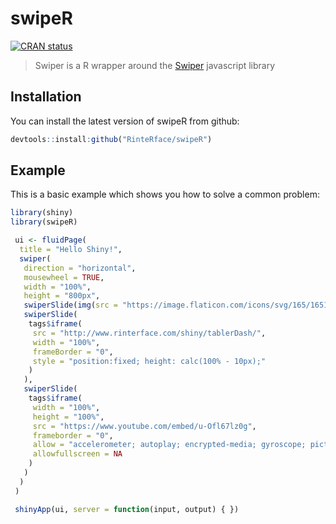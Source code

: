 # swipeR

[![CRAN status](https://www.r-pkg.org/badges/version/swipeR)](https://cran.r-project.org/package=swipeR)

> Swiper is a R wrapper around the [Swiper](http://idangero.us/swiper/) javascript library 

## Installation

You can install the latest version of swipeR from github:

``` r
devtools::install:github("RinteRface/swipeR")
```

## Example

This is a basic example which shows you how to solve a common problem:

``` r
library(shiny)
library(swipeR)

 ui <- fluidPage(
  title = "Hello Shiny!",
  swiper(
   direction = "horizontal",
   mousewheel = TRUE,
   width = "100%",
   height = "800px",
   swiperSlide(img(src = "https://image.flaticon.com/icons/svg/165/165126.svg")),
   swiperSlide(
    tags$iframe(
     src = "http://www.rinterface.com/shiny/tablerDash/",
     width = "100%",
     frameBorder = "0",
     style = "position:fixed; height: calc(100% - 10px);"
    )
   ),
   swiperSlide(
    tags$iframe(
     width = "100%",
     height = "100%",
     src = "https://www.youtube.com/embed/u-Ofl67lz0g",
     frameborder = "0",
     allow = "accelerometer; autoplay; encrypted-media; gyroscope; picture-in-picture",
     allowfullscreen = NA
    )
   )
  )
 )

 shinyApp(ui, server = function(input, output) { })
```

